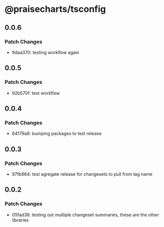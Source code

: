 # @praisecharts/tsconfig

## 0.0.6

### Patch Changes

- 9daa370: testing workflow again

## 0.0.5

### Patch Changes

- 92b570f: test workflow

## 0.0.4

### Patch Changes

- 64179a9: bumping packages to test release

## 0.0.3

### Patch Changes

- 97fb664: test agregate release for changesets to pull from tag name

## 0.0.2

### Patch Changes

- 05fad36: testing out multiple changeset summaries, these are the other libraries
